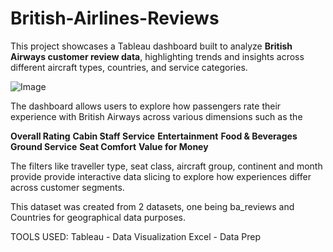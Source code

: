 # British-Airlines-Reviews
This project showcases a Tableau dashboard built to analyze **British Airways customer review data**, highlighting trends and insights across different aircraft types, countries, and service categories.

![Image](https://github.com/user-attachments/assets/dc18a817-9798-4b23-8237-1e6eb96be9ea)


The dashboard allows users to explore how passengers rate their experience with British Airways across various dimensions such as the 

**Overall Rating**
**Cabin Staff Service**
**Entertainment**
**Food & Beverages**
**Ground Service**
**Seat Comfort**
**Value for Money**

The filters like traveller type, seat class, aircraft group, continent and month provide provide interactive data slicing to explore how experiences differ across customer segments.

This dataset was created from 2 datasets, one being ba_reviews and Countries for geographical data purposes. 

TOOLS USED:
Tableau - Data Visualization
Excel - Data Prep

